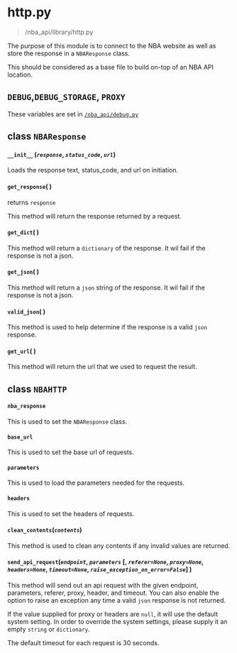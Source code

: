 # http.py
>/nba_api/library/http.py

The purpose of this module is to connect to the NBA website as well as store the response in a `NBAResponse` class.

This should be considered as a base file to build on-top of an NBA API location.

## `DEBUG`,`DEBUG_STORAGE`, `PROXY`

These variables are set in [`/nba_api/debug.py`](/NBA_API/docsAPI/docs/nba_api/debug.md)


## class `NBAResponse`

#### `__init__` (_`response`_, _`status_code`_, _`url`_)

Loads the response text, status_code, and url on initiation.

#### `get_response`( )

returns `response`

This method will return the response returned by a request.

#### `get_dict`( )

This method will return a `dictionary` of the response. It wil fail if the response is not a json.

#### `get_json`( )

This method will return a `json` string of the response. It wil fail if the response is not a json.

#### `valid_json`( )

This method is used to help determine if the response is a valid `json` response.

#### `get_url`( )

This method will return the url that we used to request the result.


## class `NBAHTTP`

#### `nba_response`

This is used to set the `NBAResponse` class. 

#### `base_url`

This is used to set the base url of requests.

#### `parameters`

This is used to load the parameters needed for the requests.

#### `headers`

This is used to set the headers of requests.

#### `clean_contents`(_`contents`_)

This method is used to clean any contents if any invalid values are returned.

#### `send_api_request`(_`endpoint`_, _`parameters`_ \[, _`referer=None`_, _`proxy=None`_, _`headers=None`_, _`timeout=None`_, _`raise_exception_on_error=False`_\] )

This method will send out an api request with the given endpoint, parameters, referer, proxy, header, and timeout. You can also enable the option to raise an exception any time a valid `json` response is not returned.

If the value supplied for proxy or headers are `null`, it will use the default system setting. In order to override the system settings, please supply it an empty `string` or `dictionary`. 

The default timeout for each request is 30 seconds.